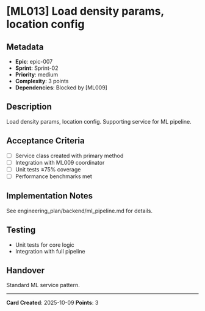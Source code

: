 # [ML013] Load density params, location config

## Metadata
- **Epic**: epic-007
- **Sprint**: Sprint-02
- **Priority**: medium
- **Complexity**: 3 points
- **Dependencies**: Blocked by [ML009]

## Description
Load density params, location config. Supporting service for ML pipeline.

## Acceptance Criteria
- [ ] Service class created with primary method
- [ ] Integration with ML009 coordinator
- [ ] Unit tests ≥75% coverage
- [ ] Performance benchmarks met

## Implementation Notes
See engineering_plan/backend/ml_pipeline.md for details.

## Testing
- Unit tests for core logic
- Integration with full pipeline

## Handover
Standard ML service pattern.

---
**Card Created**: 2025-10-09
**Points**: 3
